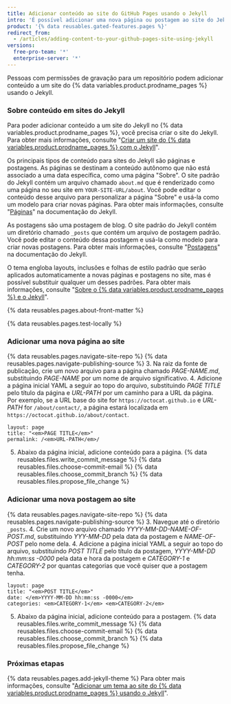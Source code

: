 ```yaml
---
title: Adicionar conteúdo ao site do GitHub Pages usando o Jekyll
intro: 'É possível adicionar uma nova página ou postagem ao site do Jekyll no {% data variables.product.prodname_pages %}.'
product: '{% data reusables.gated-features.pages %}'
redirect_from:
  - /articles/adding-content-to-your-github-pages-site-using-jekyll
versions:
  free-pro-team: '*'
  enterprise-server: '*'
---
```


Pessoas com permissões de gravação para um repositório podem adicionar conteúdo a um site do {% data variables.product.prodname_pages %} usando o Jekyll.

### Sobre conteúdo em sites do Jekyll

Para poder adicionar conteúdo a um site do Jekyll no {% data variables.product.prodname_pages %}, você precisa criar o site do Jekyll. Para obter mais informações, consulte "[Criar um site do {% data variables.product.prodname_pages %} com o Jekyll](/articles/creating-a-github-pages-site-with-jekyll)".

Os principais tipos de conteúdo para sites do Jekyll são páginas e postagens. As páginas se destinam a conteúdo autônomo que não está associado a uma data específica, como uma página "Sobre". O site padrão do Jekyll contém um arquivo chamado `about.md` que é renderizado como uma página no seu site em `YOUR-SITE-URL/about`. Você pode editar o conteúdo desse arquivo para personalizar a página "Sobre" e usá-la como um modelo para criar novas páginas. Para obter mais informações, consulte "[Páginas](https://jekyllrb.com/docs/pages/)" na documentação do Jekyll.

As postagens são uma postagem de blog. O site padrão do Jekyll contém um diretório chamado `_posts` que contém um arquivo de postagem padrão. Você pode editar o conteúdo dessa postagem e usá-la como modelo para criar novas postagens. Para obter mais informações, consulte "[Postagens](https://jekyllrb.com/docs/posts/)" na documentação do Jekyll.

O tema engloba layouts, inclusões e folhas de estilo padrão que serão aplicados automaticamente a novas páginas e postagens no site, mas é possível substituir qualquer um desses padrões. Para obter mais informações, consulte "[Sobre o {% data variables.product.prodname_pages %} e o Jekyll](/articles/about-github-pages-and-jekyll#themes)".

{% data reusables.pages.about-front-matter %}

{% data reusables.pages.test-locally %}

### Adicionar uma nova página ao site

{% data reusables.pages.navigate-site-repo %}
{% data reusables.pages.navigate-publishing-source %}
3. Na raiz da fonte de publicação, crie um novo arquivo para a página chamado _PAGE-NAME.md_, substituindo _PAGE-NAME_ por um nome de arquivo significativo.
4. Adicione a página inicial YAML a seguir ao topo do arquivo, substituindo _PAGE TITLE_ pelo título da página e _URL-PATH_ por um caminho para a URL da página. Por exemplo, se a URL base do site for `https://octocat.github.io` e _URL-PATH_ for `/about/contact/`, a página estará localizada em `https://octocat.github.io/about/contact`.
  ```shell
  layout: page
  title: "<em>PAGE TITLE</em>"
  permalink: /<em>URL-PATH</em>/
  ```
5. Abaixo da página inicial, adicione conteúdo para a página.
{% data reusables.files.write_commit_message %}
{% data reusables.files.choose-commit-email %}
{% data reusables.files.choose_commit_branch %}
{% data reusables.files.propose_file_change %}

### Adicionar uma nova postagem ao site

{% data reusables.pages.navigate-site-repo %}
{% data reusables.pages.navigate-publishing-source %}
3. Navegue até o diretório `_posts`.
4. Crie um novo arquivo chamado _YYYY-MM-DD-NAME-OF-POST.md_, substituindo _YYY-MM-DD_ pela data da postagem e _NAME-OF-POST_ pelo nome dela.
4. Adicione a página inicial YAML a seguir ao topo do arquivo, substituindo _POST TITLE_ pelo título da postagem, _YYYY-MM-DD hh:mm:ss -0000_ pela data e hora da postagem e _CATEGORY-1_ e _CATEGORY-2_ por quantas categorias que você quiser que a postagem tenha.
  ```shell
  layout: page
  title: "<em>POST TITLE</em>"
  date: </em>YYYY-MM-DD hh:mm:ss -0000</em>
  categories: <em>CATEGORY-1</em> <em>CATEGORY-2</em>
  ```
5. Abaixo da página inicial, adicione conteúdo para a postagem.
{% data reusables.files.write_commit_message %}
{% data reusables.files.choose-commit-email %}
{% data reusables.files.choose_commit_branch %}
{% data reusables.files.propose_file_change %}

### Próximas etapas

{% data reusables.pages.add-jekyll-theme %} Para obter mais informações, consulte "[Adicionar um tema ao site do {% data variables.product.prodname_pages %} usando o Jekyll](/articles/adding-a-theme-to-your-github-pages-site-using-jekyll)".
